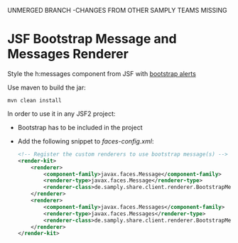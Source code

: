 UNMERGED BRANCH -CHANGES FROM OTHER SAMPLY TEAMS MISSING
# JSF Bootstrap Message and Messages Renderer


Style the h:messages component from JSF with [bootstrap alerts](https://getbootstrap.com/docs/3.3/components/#alerts)


Use maven to build the jar:

```
mvn clean install
```

In order to use it in any JSF2 project:

* Bootstrap has to be included in the project
* Add the following snippet to _faces-config.xml_:

   ```xml
   <!-- Register the custom renderers to use bootstrap message(s) -->
   <render-kit>
       <renderer>
           <component-family>javax.faces.Message</component-family>
           <renderer-type>javax.faces.Message</renderer-type>
           <renderer-class>de.samply.share.client.renderer.BootstrapMessageRenderer</renderer-class>
       </renderer>
       <renderer>
           <component-family>javax.faces.Messages</component-family>
           <renderer-type>javax.faces.Messages</renderer-type>
           <renderer-class>de.samply.share.client.renderer.BootstrapMessagesRenderer</renderer-class>
       </renderer>
   </render-kit>
 ```
